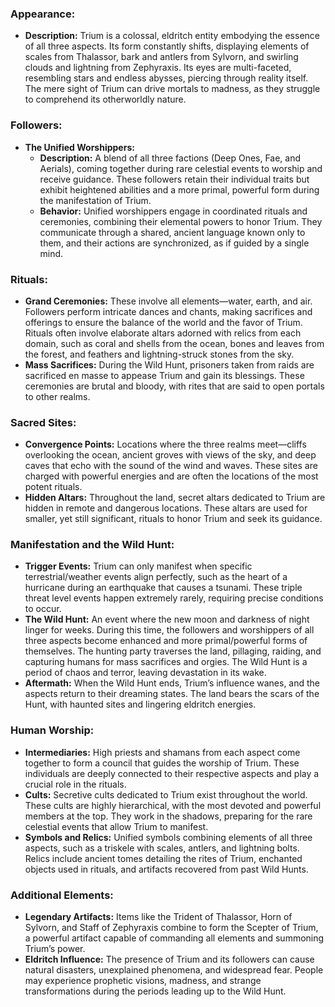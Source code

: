 ### Appearance:
- **Description:** Trium is a colossal, eldritch entity embodying the essence of all three aspects. Its form constantly shifts, displaying elements of scales from Thalassor, bark and antlers from Sylvorn, and swirling clouds and lightning from Zephyraxis. Its eyes are multi-faceted, resembling stars and endless abysses, piercing through reality itself. The mere sight of Trium can drive mortals to madness, as they struggle to comprehend its otherworldly nature.

### Followers:
- **The Unified Worshippers:**
  - **Description:** A blend of all three factions (Deep Ones, Fae, and Aerials), coming together during rare celestial events to worship and receive guidance. These followers retain their individual traits but exhibit heightened abilities and a more primal, powerful form during the manifestation of Trium.
  - **Behavior:** Unified worshippers engage in coordinated rituals and ceremonies, combining their elemental powers to honor Trium. They communicate through a shared, ancient language known only to them, and their actions are synchronized, as if guided by a single mind.

### Rituals:
- **Grand Ceremonies:** These involve all elements—water, earth, and air. Followers perform intricate dances and chants, making sacrifices and offerings to ensure the balance of the world and the favor of Trium. Rituals often involve elaborate altars adorned with relics from each domain, such as coral and shells from the ocean, bones and leaves from the forest, and feathers and lightning-struck stones from the sky.
- **Mass Sacrifices:** During the Wild Hunt, prisoners taken from raids are sacrificed en masse to appease Trium and gain its blessings. These ceremonies are brutal and bloody, with rites that are said to open portals to other realms.

### Sacred Sites:
- **Convergence Points:** Locations where the three realms meet—cliffs overlooking the ocean, ancient groves with views of the sky, and deep caves that echo with the sound of the wind and waves. These sites are charged with powerful energies and are often the locations of the most potent rituals.
- **Hidden Altars:** Throughout the land, secret altars dedicated to Trium are hidden in remote and dangerous locations. These altars are used for smaller, yet still significant, rituals to honor Trium and seek its guidance.

### Manifestation and the Wild Hunt:
- **Trigger Events:** Trium can only manifest when specific terrestrial/weather events align perfectly, such as the heart of a hurricane during an earthquake that causes a tsunami. These triple threat level events happen extremely rarely, requiring precise conditions to occur.
- **The Wild Hunt:** An event where the new moon and darkness of night linger for weeks. During this time, the followers and worshippers of all three aspects become enhanced and more primal/powerful forms of themselves. The hunting party traverses the land, pillaging, raiding, and capturing humans for mass sacrifices and orgies. The Wild Hunt is a period of chaos and terror, leaving devastation in its wake.
- **Aftermath:** When the Wild Hunt ends, Trium’s influence wanes, and the aspects return to their dreaming states. The land bears the scars of the Hunt, with haunted sites and lingering eldritch energies.

### Human Worship:
- **Intermediaries:** High priests and shamans from each aspect come together to form a council that guides the worship of Trium. These individuals are deeply connected to their respective aspects and play a crucial role in the rituals.
- **Cults:** Secretive cults dedicated to Trium exist throughout the world. These cults are highly hierarchical, with the most devoted and powerful members at the top. They work in the shadows, preparing for the rare celestial events that allow Trium to manifest.
- **Symbols and Relics:** Unified symbols combining elements of all three aspects, such as a triskele with scales, antlers, and lightning bolts. Relics include ancient tomes detailing the rites of Trium, enchanted objects used in rituals, and artifacts recovered from past Wild Hunts.

### Additional Elements:
- **Legendary Artifacts:** Items like the Trident of Thalassor, Horn of Sylvorn, and Staff of Zephyraxis combine to form the Scepter of Trium, a powerful artifact capable of commanding all elements and summoning Trium’s power.
- **Eldritch Influence:** The presence of Trium and its followers can cause natural disasters, unexplained phenomena, and widespread fear. People may experience prophetic visions, madness, and strange transformations during the periods leading up to the Wild Hunt.